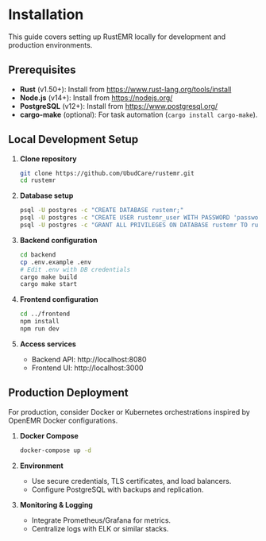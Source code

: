 ---
---
# Installation

This guide covers setting up RustEMR locally for development and production environments.

## Prerequisites

- **Rust** (v1.50+): Install from https://www.rust-lang.org/tools/install
- **Node.js** (v14+): Install from https://nodejs.org/
- **PostgreSQL** (v12+): Install from https://www.postgresql.org/
- **cargo-make** (optional): For task automation (`cargo install cargo-make`).

## Local Development Setup

1. **Clone repository**

   ```bash
   git clone https://github.com/UbudCare/rustemr.git
   cd rustemr
   ```

2. **Database setup**

   ```bash
   psql -U postgres -c "CREATE DATABASE rustemr;"
   psql -U postgres -c "CREATE USER rustemr_user WITH PASSWORD 'password';"
   psql -U postgres -c "GRANT ALL PRIVILEGES ON DATABASE rustemr TO rustemr_user;"
   ```

3. **Backend configuration**

   ```bash
   cd backend
   cp .env.example .env
   # Edit .env with DB credentials
   cargo make build
   cargo make start
   ```

4. **Frontend configuration**

   ```bash
   cd ../frontend
   npm install
   npm run dev
   ```

5. **Access services**

   - Backend API: http://localhost:8080
   - Frontend UI: http://localhost:3000

## Production Deployment

For production, consider Docker or Kubernetes orchestrations inspired by OpenEMR Docker configurations.

1. **Docker Compose**

   ```bash
   docker-compose up -d
   ```

2. **Environment**

   - Use secure credentials, TLS certificates, and load balancers.
   - Configure PostgreSQL with backups and replication.

3. **Monitoring & Logging**

   - Integrate Prometheus/Grafana for metrics.
   - Centralize logs with ELK or similar stacks.
